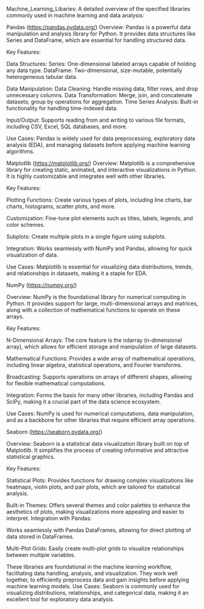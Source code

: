 Machine_Learning_Libaries:
A detailed overview of the specified libraries commonly used in machine learning and data analysis:

Pandas (https://pandas.pydata.org/)
Overview: Pandas is a powerful data manipulation and analysis library for Python. It provides data structures like Series and DataFrame, which are essential for handling structured data.

Key Features:

Data Structures: Series: One-dimensional labeled arrays capable of holding any data type. DataFrame: Two-dimensional, size-mutable, potentially heterogeneous tabular data.

Data Manipulation: Data Cleaning: Handle missing data, filter rows, and drop unnecessary columns. Data Transformation: Merge, join, and concatenate datasets; group by operations for aggregation. Time Series Analysis: Built-in functionality for handling time-indexed data.

Input/Output: Supports reading from and writing to various file formats, including CSV, Excel, SQL databases, and more.

Use Cases: Pandas is widely used for data preprocessing, exploratory data analysis (EDA), and managing datasets before applying machine learning algorithms.

Matplotlib (https://matplotlib.org/)
Overview: Matplotlib is a comprehensive library for creating static, animated, and interactive visualizations in Python. It is highly customizable and integrates well with other libraries.

Key Features:

Plotting Functions: Create various types of plots, including line charts, bar charts, histograms, scatter plots, and more.

Customization: Fine-tune plot elements such as titles, labels, legends, and color schemes.

Subplots: Create multiple plots in a single figure using subplots.

Integration: Works seamlessly with NumPy and Pandas, allowing for quick visualization of data.

Use Cases: Matplotlib is essential for visualizing data distributions, trends, and relationships in datasets, making it a staple for EDA.

NumPy (https://numpy.org/)

Overview: NumPy is the foundational library for numerical computing in Python. It provides support for large, multi-dimensional arrays and matrices, along with a collection of mathematical functions to operate on these arrays.

Key Features:

N-Dimensional Arrays: The core feature is the ndarray (n-dimensional array), which allows for efficient storage and manipulation of large datasets.

Mathematical Functions: Provides a wide array of mathematical operations, including linear algebra, statistical operations, and Fourier transforms.

Broadcasting: Supports operations on arrays of different shapes, allowing for flexible mathematical computations.

Integration: Forms the basis for many other libraries, including Pandas and SciPy, making it a crucial part of the data science ecosystem.

Use Cases: NumPy is used for numerical computations, data manipulation, and as a backbone for other libraries that require efficient array operations.

Seaborn (https://seaborn.pydata.org/)

Overview: Seaborn is a statistical data visualization library built on top of Matplotlib. It simplifies the process of creating informative and attractive statistical graphics.

Key Features:

Statistical Plots: Provides functions for drawing complex visualizations like heatmaps, violin plots, and pair plots, which are tailored for statistical analysis.

Built-in Themes: Offers several themes and color palettes to enhance the aesthetics of plots, making visualizations more appealing and easier to interpret. Integration with Pandas:

Works seamlessly with Pandas DataFrames, allowing for direct plotting of data stored in DataFrames.

Multi-Plot Grids: Easily create multi-plot grids to visualize relationships between multiple variables.

These libraries are foundational in the machine learning workflow, facilitating data handling, analysis, and visualization. They work well together, to efficiently preprocess data and gain insights before applying machine learning models. Use Cases: Seaborn is commonly used for visualizing distributions, relationships, and categorical data, making it an excellent tool for exploratory data analysis.
